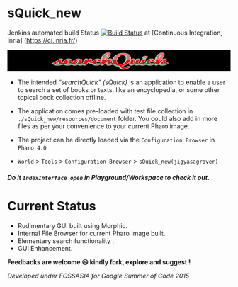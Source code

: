 # sQuick_new

Jenkins automated build Status [![Build Status](https://ci.inria.fr/pharo-contribution/job/sQuick_new/badge/icon)](https://ci.inria.fr/pharo-contribution/job/sQuick_new/) at [Continuous Integration, Inria] (https://ci.inria.fr/)


![searchQuick](https://github.com/jig08/sQuick_new/blob/master/sQuick_new/resources/header.png)

- The intended *“searchQuick" (sQuick)* is an application to enable a user to search a set of books or texts, like an encyclopedia, or some other topical book collection offline.

- The application comes pre-loaded with test file collection in `./sQuick_new/resources/document` folder. You could also add in more files as per your convenience to your current Pharo image.

- The project can be directly loaded via the `Configuration Browser` in `Pharo 4.0`

- `World` > `Tools` > `Configuration Browser` > `sQuick_new(jigyasagrover)`



###### **Do it `IndexInterface open` in Playground/Workspace to check it out.**




# Current Status

- Rudimentary GUI built using Morphic.
- Internal File Browser for current Pharo Image built.
- Elementary search functionality .
- GUI Enhancement.



**Feedbacks are welcome :smiley: kindly fork, explore and suggest !**

*Developed under FOSSASIA for Google Summer of Code 2015*



